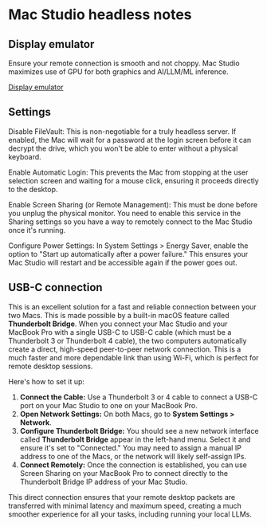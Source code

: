 # Mac Studio headless notes

## Display emulator

Ensure your remote connection is smooth and not choppy. Mac Studio maximizes use of GPU for both graphics and AI/LLM/ML inference.

[Display emulator](https://www.amazon.com/Headless-Display-Emulator-Headless-1920x1080-Generation/dp/B06XT1Z9TF?th=1)

## Settings

Disable FileVault: This is non-negotiable for a truly headless server. If enabled, the Mac will wait for a password at the login screen before it can decrypt the drive, which you won't be able to enter without a physical keyboard.

Enable Automatic Login: This prevents the Mac from stopping at the user selection screen and waiting for a mouse click, ensuring it proceeds directly to the desktop.

Enable Screen Sharing (or Remote Management): This must be done before you unplug the physical monitor. You need to enable this service in the Sharing settings so you have a way to remotely connect to the Mac Studio once it's running.

Configure Power Settings: In System Settings > Energy Saver, enable the option to "Start up automatically after a power failure." This ensures your Mac Studio will restart and be accessible again if the power goes out.

## USB-C connection

This is an excellent solution for a fast and reliable connection between your two Macs. This is made possible by a built-in macOS feature called **Thunderbolt Bridge**. When you connect your Mac Studio and your MacBook Pro with a single USB-C to USB-C cable (which must be a Thunderbolt 3 or Thunderbolt 4 cable), the two computers automatically create a direct, high-speed peer-to-peer network connection. This is a much faster and more dependable link than using Wi-Fi, which is perfect for remote desktop sessions.

Here's how to set it up:

1.  **Connect the Cable:** Use a Thunderbolt 3 or 4 cable to connect a USB-C port on your Mac Studio to one on your MacBook Pro.
2.  **Open Network Settings:** On both Macs, go to **System Settings > Network**.
3.  **Configure Thunderbolt Bridge:** You should see a new network interface called **Thunderbolt Bridge** appear in the left-hand menu. Select it and ensure it's set to "Connected." You may need to assign a manual IP address to one of the Macs, or the network will likely self-assign IPs.
4.  **Connect Remotely:** Once the connection is established, you can use Screen Sharing on your MacBook Pro to connect directly to the Thunderbolt Bridge IP address of your Mac Studio.

This direct connection ensures that your remote desktop packets are transferred with minimal latency and maximum speed, creating a much smoother experience for all your tasks, including running your local LLMs.